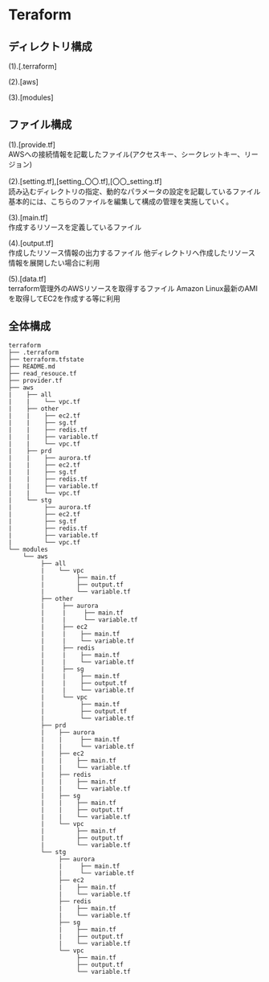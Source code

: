 # Teraform
## ディレクトリ構成
(1).[.terraform]

(2).[aws]

(3).[modules]


## ファイル構成
(1).[provide.tf] <br>
AWSへの接続情報を記載したファイル(アクセスキー、シークレットキー、リージョン)

(2).[setting.tf],[setting_〇〇.tf],[〇〇_setting.tf] <br>
読み込むディレクトリの指定、動的なパラメータの設定を記載しているファイル
基本的には、こちらのファイルを編集して構成の管理を実施していく。

(3).[main.tf] <br>
作成するリソースを定義しているファイル

(4).[output.tf] <br>
作成したリソース情報の出力するファイル
他ディレクトリへ作成したリソース情報を展開したい場合に利用

(5).[data.tf] <br>
terraform管理外のAWSリソースを取得するファイル
Amazon Linux最新のAMIを取得してEC2を作成する等に利用

## 全体構成
~~~
terraform
├── .terraform
├── terraform.tfstate
├── README.md
├── read_resouce.tf
├── provider.tf
├── aws
|    ├── all
|    |    └── vpc.tf
|    ├── other
|    |    ├── ec2.tf
|    |    ├── sg.tf
|    |    ├── redis.tf
|    |    ├── variable.tf
|    |    └── vpc.tf
|    ├── prd
|    |    ├── aurora.tf
|    |    ├── ec2.tf
|    |    ├── sg.tf
|    |    ├── redis.tf
|    |    ├── variable.tf
|    |    └── vpc.tf
|    └── stg
|         ├── aurora.tf
|         ├── ec2.tf
|         ├── sg.tf
|         ├── redis.tf
|         ├── variable.tf
|         └── vpc.tf
└── modules
    └── aws
         ├── all
         |    └── vpc
         |         ├── main.tf
         |         ├── output.tf
         |         └── variable.tf
         ├── other
         |     ├── aurora
         |     |     ├── main.tf
         |     |     └── variable.tf
         |     ├── ec2
         |     |    ├── main.tf
         |     |    └── variable.tf
         |     ├── redis
         |     |    ├── main.tf
         |     |    └── variable.tf
         |     ├── sg
         |     |    ├── main.tf
         |     |    ├── output.tf
         |     |    └── variable.tf
         |     └── vpc
         |          ├── main.tf
         |          ├── output.tf
         |          └── variable.tf
         ├── prd
         |    ├── aurora
         |    |     ├── main.tf
         |    |     └── variable.tf
         |    ├── ec2
         |    |    ├── main.tf
         |    |    └── variable.tf
         |    ├── redis
         |    |    ├── main.tf
         |    |    └── variable.tf
         |    ├── sg
         |    |    ├── main.tf
         |    |    ├── output.tf
         |    |    └── variable.tf
         |    └── vpc
         |         ├── main.tf
         |         ├── output.tf
         |         └── variable.tf
         └── stg
              ├── aurora
              |     ├── main.tf
              |     └── variable.tf
              ├── ec2
              |    ├── main.tf
              |    └── variable.tf
              ├── redis
              |    ├── main.tf
              |    └── variable.tf
              ├── sg
              |    ├── main.tf
              |    ├── output.tf
              |    └── variable.tf
              └── vpc
                   ├── main.tf
                   ├── output.tf
                   └── variable.tf
~~~
